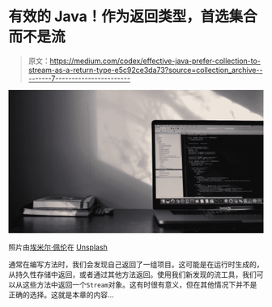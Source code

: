 # 有效的 Java！作为返回类型，首选集合而不是流

> 原文：<https://medium.com/codex/effective-java-prefer-collection-to-stream-as-a-return-type-e5c92ce3da73?source=collection_archive---------7----------------------->

![](img/ef74f87b7304bdf41f166fc0c35992cb.png)

照片由[埃米尔·佩伦](https://unsplash.com/@emilep?utm_source=medium&utm_medium=referral)在 [Unsplash](https://unsplash.com?utm_source=medium&utm_medium=referral)

通常在编写方法时，我们会发现自己返回了一组项目。这可能是在运行时生成的，从持久性存储中返回，或者通过其他方法返回。使用我们新发现的流工具，我们可以从这些方法中返回一个`Stream`对象。这有时很有意义，但在其他情况下并不是正确的选择。这就是本章的内容…